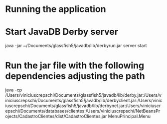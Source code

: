 # Running the application

# Start JavaDB Derby server
 java -jar ~/Documents/glassfish5/javadb/lib/derbyrun.jar server start

# Run the jar file with the following dependencies adjusting the path
 java -cp /Users/viniciuscrepschi/Documents/glassfish5/javadb/lib/derby.jar:/Users/viniciuscrepschi/Documents/glassfish5/javadb/lib/derbyclient.jar:/Users/viniciuscrepschi/Documents/glassfish5/javadb/lib/derbynet.jar:/Users/viniciuscrepschi/Documents/databases/clientes:/Users/viniciuscrepschi/NetBeansProjects/CadastroClientes/dist/CadastroClientes.jar MenuPrincipal.Menu
